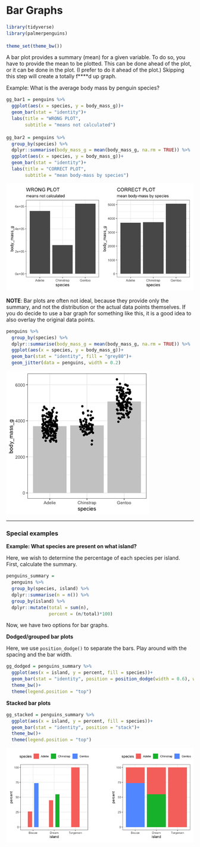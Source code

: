 Bar Graphs
================

``` r
library(tidyverse)
library(palmerpenguins)

theme_set(theme_bw())
```

A bar plot provides a summary (mean) for a given variable. To do so, you
have to provide the mean to be plotted. This can be done ahead of the
plot, or it can be done in the plot. (I prefer to do it ahead of the
plot.) Skipping this step will create a totally f\*\*\*\*d up graph.

Example: What is the average body mass by penguin species?

``` r
gg_bar1 = penguins %>% 
  ggplot(aes(x = species, y = body_mass_g))+
  geom_bar(stat = "identity")+
  labs(title = "WRONG PLOT",
       subtitle = "means not calculated")

gg_bar2 = penguins %>% 
  group_by(species) %>% 
  dplyr::summarise(body_mass_g = mean(body_mass_g, na.rm = TRUE)) %>% 
  ggplot(aes(x = species, y = body_mass_g))+
  geom_bar(stat = "identity")+
  labs(title = "CORRECT PLOT",
       subtitle = "mean body-mass by species")
```

![](ggplot_bargraphs_files/figure-gfm/unnamed-chunk-3-1.png)<!-- -->

**NOTE**: Bar plots are often not ideal, because they provide only the
summary, and not the distribution or the actual data points themselves.
If you do decide to use a bar graph for something like this, it is a
good idea to also overlay the original data points.

``` r
penguins %>% 
  group_by(species) %>% 
  dplyr::summarise(body_mass_g = mean(body_mass_g, na.rm = TRUE)) %>% 
  ggplot(aes(x = species, y = body_mass_g))+
  geom_bar(stat = "identity", fill = "grey80")+
  geom_jitter(data = penguins, width = 0.2)
```

![](ggplot_bargraphs_files/figure-gfm/unnamed-chunk-4-1.png)<!-- -->

------------------------------------------------------------------------

### Special examples

**Example: What species are present on what island?**

Here, we wish to determine the percentage of each species per island.
First, calculate the summary.

``` r
penguins_summary = 
  penguins %>% 
  group_by(species, island) %>% 
  dplyr::summarise(n = n()) %>% 
  group_by(island) %>% 
  dplyr::mutate(total = sum(n),
                percent = (n/total)*100)
```

Now, we have two options for bar graphs.

**Dodged/grouped bar plots**

Here, we use `position_dodge()` to separate the bars. Play around with
the spacing and the bar width.

``` r
gg_dodged = penguins_summary %>% 
  ggplot(aes(x = island, y = percent, fill = species))+
  geom_bar(stat = "identity", position = position_dodge(width = 0.6), width = 0.4)+
  theme_bw()+
  theme(legend.position = "top")
```

**Stacked bar plots**

``` r
gg_stacked = penguins_summary %>% 
  ggplot(aes(x = island, y = percent, fill = species))+
  geom_bar(stat = "identity", position = "stack")+
  theme_bw()+
  theme(legend.position = "top")
```

![](ggplot_bargraphs_files/figure-gfm/unnamed-chunk-8-1.png)<!-- -->
